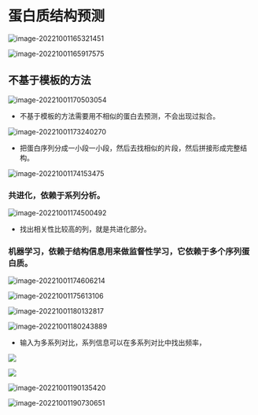 # 蛋白质结构预测



![image-20221001165321451](https://wuxidixi.oss-cn-beijing.aliyuncs.com/img/image-20221001165321451.png)

![image-20221001165917575](https://wuxidixi.oss-cn-beijing.aliyuncs.com/img/image-20221001165917575.png)

## 不基于模板的方法

![image-20221001170503054](https://wuxidixi.oss-cn-beijing.aliyuncs.com/img/image-20221001170503054.png)

- 不基于模板的方法需要用不相似的蛋白去预测，不会出现过拟合。

![image-20221001173240270](https://wuxidixi.oss-cn-beijing.aliyuncs.com/img/image-20221001173240270.png)

- 把蛋白序列分成一小段一小段，然后去找相似的片段，然后拼接形成完整结构。

![image-20221001174153475](https://wuxidixi.oss-cn-beijing.aliyuncs.com/img/image-20221001174153475.png)

### 共进化，依赖于系列分析。

![image-20221001174500492](https://wuxidixi.oss-cn-beijing.aliyuncs.com/img/image-20221001174500492.png)

- 找出相关性比较高的列，就是共进化部分。

### 机器学习，依赖于结构信息用来做监督性学习，它依赖于多个序列蛋白质。

![image-20221001174606214](https://wuxidixi.oss-cn-beijing.aliyuncs.com/img/image-20221001174606214.png)

![image-20221001175613106](https://wuxidixi.oss-cn-beijing.aliyuncs.com/img/image-20221001175613106.png)

![image-20221001180132817](https://wuxidixi.oss-cn-beijing.aliyuncs.com/img/image-20221001180132817.png)

![image-20221001180243889](https://wuxidixi.oss-cn-beijing.aliyuncs.com/img/image-20221001180243889.png)

- 输入为多系列对比，系列信息可以在多系列对比中找出频率，

![](https://wuxidixi.oss-cn-beijing.aliyuncs.com/img/image-20221001184101414.png)

![](https://wuxidixi.oss-cn-beijing.aliyuncs.com/img/image-20221001185131977.png)

 

![image-20221001190135420](https://wuxidixi.oss-cn-beijing.aliyuncs.com/img/image-20221001190135420.png)

![image-20221001190730651](https://wuxidixi.oss-cn-beijing.aliyuncs.com/img/image-20221001190730651.png)